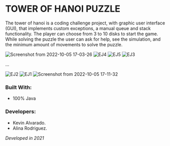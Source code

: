 # TOWER OF HANOI PUZZLE
The tower of hanoi is a coding challenge project, with graphic user interface (GUI), that implements custom exceptions, a manual queue and stack functionality. 
The player can choose from 3 to 10 disks to start the game. While solving the puzzle the user can ask for help, see the simulation, and the minimum amount of movements to solve the puzzle.

![Screenshot from 2022-10-05 17-03-26](https://user-images.githubusercontent.com/103754829/194180291-47497349-6378-4fca-ace2-3ff8388bb473.png)
![EJ4](https://user-images.githubusercontent.com/103754829/194181489-973e08c2-657e-47cc-b492-91eb68920eff.jpg)
![EJ5](https://user-images.githubusercontent.com/103754829/194181526-c68539fd-5ec1-41d8-835a-732ff2aacfdb.jpg)
![EJ3](https://user-images.githubusercontent.com/103754829/194181477-3cc36fa9-2c84-44ea-a358-e998b655fe27.jpg)

...

![EJ2](https://user-images.githubusercontent.com/103754829/194181473-c7e976ae-f47d-41bd-b27e-b3460fed0849.jpg)
![EJ1](https://user-images.githubusercontent.com/103754829/194181462-eb6df14f-c79c-43b4-b0e4-79643a3dca84.jpg)
![Screenshot from 2022-10-05 17-11-32](https://user-images.githubusercontent.com/103754829/194181769-27820b54-2437-438c-8e19-35e2fc2bd762.png)

### Built With:
- 100% Java

### Developers:
- Kevin Alvarado.
- Alina Rodriguez.

_Developed in 2021_
